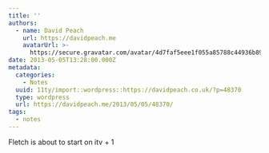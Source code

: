 ```yaml
---
title: ''
authors:
  - name: David Peach
    url: https://davidpeach.me
    avatarUrl: >-
      https://secure.gravatar.com/avatar/4d7faf5eee1f055a85788c44936b8995eaab6dfb004e7854ec747ccb272e91ee?s=96&d=mm&r=g
date: 2013-05-05T13:28:00.000Z
metadata:
  categories:
    - Notes
  uuid: 11ty/import::wordpress::https://davidpeach.co.uk/?p=48370
  type: wordpress
  url: https://davidpeach.me/2013/05/05/48370/
tags:
  - notes
---
```

Fletch is about to start on itv + 1